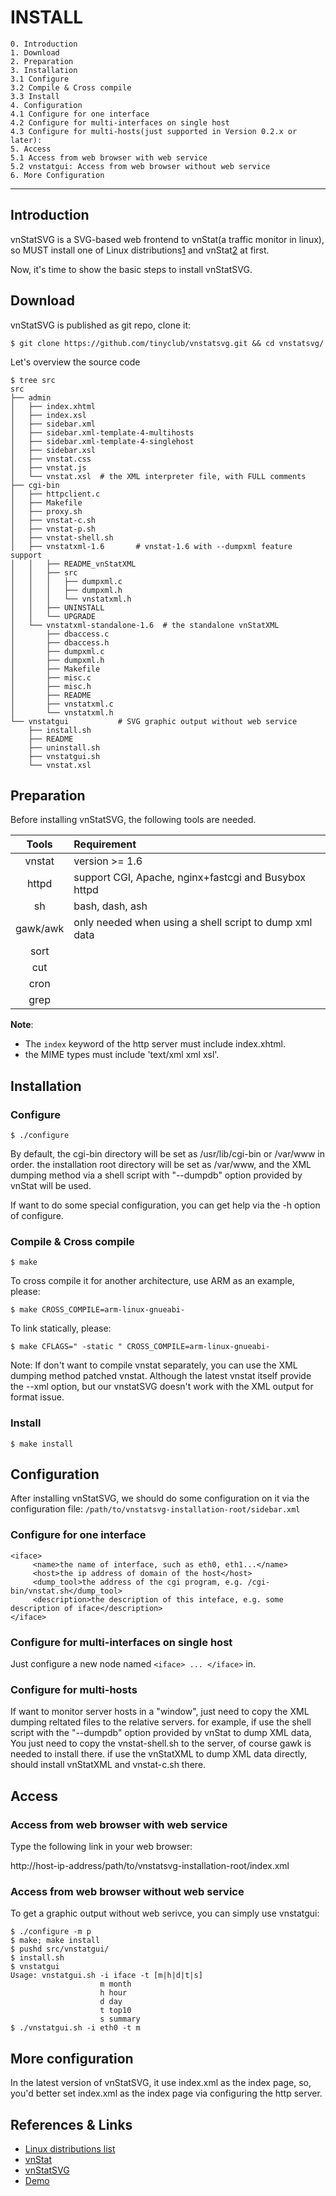 
# INSTALL

    0. Introduction
	1. Download
	2. Preparation
	3. Installation
	3.1 Configure
	3.2 Compile & Cross compile
	3.3 Install
	4. Configuration
	4.1 Configure for one interface
	4.2 Configure for multi-interfaces on single host
	4.3 Configure for multi-hosts(just supported in Version 0.2.x or later):
	5. Access
	5.1 Access from web browser with web service
	5.2 vnstatgui: Access from web browser without web service
	6. More Configuration

----------------------------

## Introduction

vnStatSVG is a SVG-based web frontend to vnStat(a traffic monitor in linux), so
MUST install one of Linux distributions[1] and vnStat[2] at first.

Now, it's time to show the basic steps to install vnStatSVG.

## Download

vnStatSVG is published as git repo, clone it:

    $ git clone https://github.com/tinyclub/vnstatsvg.git && cd vnstatsvg/

Let's overview the source code

    $ tree src
    src
    ├── admin
    │   ├── index.xhtml
    │   ├── index.xsl
    │   ├── sidebar.xml
    │   ├── sidebar.xml-template-4-multihosts
    │   ├── sidebar.xml-template-4-singlehost
    │   ├── sidebar.xsl
    │   ├── vnstat.css
    │   ├── vnstat.js
    │   └── vnstat.xsl	# the XML interpreter file, with FULL comments
    ├── cgi-bin
    │   ├── httpclient.c
    │   ├── Makefile
    │   ├── proxy.sh
    │   ├── vnstat-c.sh
    │   ├── vnstat-p.sh
    │   ├── vnstat-shell.sh
    │   ├── vnstatxml-1.6		# vnstat-1.6 with --dumpxml feature support
    │   │   ├── README_vnStatXML
    │   │   ├── src
    │   │   │   ├── dumpxml.c
    │   │   │   ├── dumpxml.h
    │   │   │   └── vnstatxml.h
    │   │   ├── UNINSTALL
    │   │   └── UPGRADE
    │   └── vnstatxml-standalone-1.6  # the standalone vnStatXML
    │       ├── dbaccess.c
    │       ├── dbaccess.h
    │       ├── dumpxml.c
    │       ├── dumpxml.h
    │       ├── Makefile
    │       ├── misc.c
    │       ├── misc.h
    │       ├── README
    │       ├── vnstatxml.c
    │       └── vnstatxml.h
    └── vnstatgui			# SVG graphic output without web service
        ├── install.sh
        ├── README
        ├── uninstall.sh
        ├── vnstatgui.sh
        └── vnstat.xsl

## Preparation

Before installing vnStatSVG, the following tools are needed.

|Tools	 | Requirement
|:------:|:------------------------------------------------------------
|vnstat  | version >= 1.6
|httpd	 | support CGI, Apache, nginx+fastcgi and Busybox httpd
|sh		 | bash, dash, ash
|gawk/awk| only needed when using a shell script to dump xml data
|sort	 |
|cut	 |
|cron    |
|grep	 |

**Note**:

* The `index` keyword of the http server must include index.xhtml.
* the MIME types must include 'text/xml xml xsl'.

## Installation

### Configure

    $ ./configure

By default, the cgi-bin directory will be set as /usr/lib/cgi-bin or /var/www
in order. the installation root directory will be set as /var/www, and the XML
dumping method via a shell script with "--dumpdb" option provided by vnStat
will be used.

If want to do some special configuration, you can get help via the -h
option of configure.

### Compile & Cross compile

    $ make

To cross compile it for another architecture, use ARM as an example, please:

    $ make CROSS_COMPILE=arm-linux-gnueabi-

To link statically, please:

    $ make CFLAGS=" -static " CROSS_COMPILE=arm-linux-gnueabi-

Note: If don't want to compile vnstat separately, you can use the XML dumping
method patched vnstat. Although the latest vnstat itself provide the --xml
option, but our vnstatSVG doesn't work with the XML output for format issue.

### Install

    $ make install

## Configuration

After installing vnStatSVG, we should do some configuration on it via
the configuration file: `/path/to/vnstatsvg-installation-root/sidebar.xml`

### Configure for one interface

    <iface>
    	 <name>the name of interface, such as eth0, eth1...</name>
    	 <host>the ip address of domain of the host</host>
    	 <dump_tool>the address of the cgi program, e.g. /cgi-bin/vnstat.sh</dump_tool>
    	 <description>the description of this inteface, e.g. some description of iface</description>
    </iface>

### Configure for multi-interfaces on single host

Just configure a new node named `<iface> ... </iface>` in.

### Configure for multi-hosts

If want to monitor server hosts in a "window", just need to copy the
XML dumping reltated files to the relative servers. for example, if use the
shell script with the "--dumpdb" option provided by vnStat to dump XML data,
You just need to copy the vnstat-shell.sh to the server, of course gawk
is needed to install there. if use the vnStatXML to dump XML data
directly, should install vnStatXML and vnstat-c.sh there.

## Access

### Access from web browser with web service

Type the following link in your web browser:

http://host-ip-address/path/to/vnstatsvg-installation-root/index.xml

### Access from web browser without web service

To get a graphic output without web serivce, you can simply use vnstatgui:

    $ ./configure -m p
    $ make; make install
    $ pushd src/vnstatgui/
    $ install.sh
    $ vnstatgui
    Usage: vnstatgui.sh -i iface -t [m|h|d|t|s]
                        m month
                        h hour
                        d day
                        t top10
                        s summary
    $ ./vnstatgui.sh -i eth0 -t m

## More configuration

In the latest version of vnStatSVG, it use index.xml as the index page, so,
you'd better set index.xml as the index page via configuring the http
server.

## References & Links

* [Linux distributions list][1]
* [vnStat][2]
* [vnStatSVG][3]
* [Demo][4]

[1]: http://www.linux.org/dist/
[2]: http://humdi.net/vnstat/
[3]: http://www.tinylab.org/vnstatsvg/
[4]: http://tinylab.org/vnstatsvg-demo/
